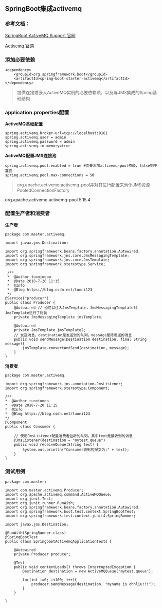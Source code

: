 

## SpringBoot集成activemq

### 参考文档：

[SpringBoot ActiveMQ Support 官网](https://docs.spring.io/spring-boot/docs/2.0.3.RELEASE/reference/htmlsingle/#boot-features-activemq)

[Activemq 官网](http://activemq.apache.org)


### 添加必要依赖

```
<dependency>
    <groupId>org.springframework.boot</groupId>
    <artifactId>spring-boot-starter-activemq</artifactId>
</dependency>
```
> 提供连接或嵌入ActiveMQ实例的必要依赖项，以及与JMS集成的Spring基础结构

### application.properties配置

**ActiveMQ基础配置**

```
spring.activemq.broker-url=tcp://localhost:8161
spring.activemq.user = admin
spring.activemq.password = admin
spring.activemq.in-memory=true
```
**ActiveMQ配置JMS连接池**

```
spring.activemq.pool.enabled = true #需要添加activemq-pool依赖，false则不需要
spring.activemq.pool.max-connections = 50
```
>org.apache.activemq:activemq-pool并对其进行配置来池化JMS资源 PooledConnectionFactory
<dependency>
    <groupId>org.apache.activemq</groupId>
    <artifactId>activemq-pool</artifactId>
    <version>5.15.4</version>
</dependency>

### 配置生产者和消费者

**生产者**

```
package com.master.activemq;
 
import javax.jms.Destination;
 
import org.springframework.beans.factory.annotation.Autowired;
import org.springframework.jms.core.JmsMessagingTemplate;
import org.springframework.jms.core.JmsTemplate;
import org.springframework.stereotype.Service;

 /**
 *  @Author tuonioooo
 *  @Date 2018-7-20 11:15
 *  @Info  
 *  @Blog https://blog.csdn.net/tuoni123
 */
@Service("producer")
public class Producer {
	@Autowired // 也可以注入JmsTemplate，JmsMessagingTemplate对JmsTemplate进行了封装
	private JmsMessagingTemplate jmsTemplate;

	@Autowired
	private JmsTemplate jmsTemplate2;
	// 发送消息，destination是发送到的队列，message是待发送的消息
	public void sendMessage(Destination destination, final String message){
		jmsTemplate.convertAndSend(destination, message);
	}
}

```

**消费者**

```
package com.master.activemq;

import org.springframework.jms.annotation.JmsListener;
import org.springframework.stereotype.Component;

/**
*  @Author tuonioooo
*  @Date 2018-7-20 11:15
*  @Info
*  @Blog https://blog.csdn.net/tuoni123
*/
@Component
public class Consumer {

    // 使用JmsListener配置消费者监听的队列，其中text是接收到的消息
    @JmsListener(destination = "mytest.queue")
    public void receiveQueue(String text) {
        System.out.println("Consumer收到的报文为:" + text);
    }
}

```

### 测试用例

```
package com.master;

import com.master.activemq.Producer;
import org.apache.activemq.command.ActiveMQQueue;
import org.junit.Test;
import org.junit.runner.RunWith;
import org.springframework.beans.factory.annotation.Autowired;
import org.springframework.boot.test.context.SpringBootTest;
import org.springframework.test.context.junit4.SpringRunner;

import javax.jms.Destination;

@RunWith(SpringRunner.class)
@SpringBootTest
public class SpringbootActivemqApplicationTests {

	@Autowired
	private Producer producer;

	@Test
	public void contextLoads() throws InterruptedException {
		Destination destination = new ActiveMQQueue("mytest.queue");

		for(int i=0; i<100; i++){
			producer.sendMessage(destination, "myname is chhliu!!!");
		}
	}

}

```
